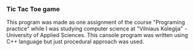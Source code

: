 
### Tic Tac Toe game <br />

This program was made as one assignment of the course "Programing practice" while I was studying computer science
at "Vilniaus Kolegija" - University of Applied Sciences.
This cansole program was written using C++ language but just procedural approach was used. <br />



